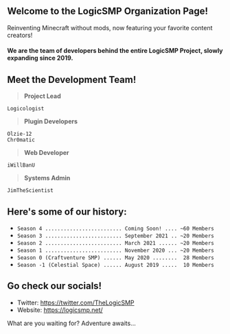 ## Welcome to the LogicSMP Organization Page!
Reinventing Minecraft without mods, now featuring your favorite content creators!

#### We are the team of developers behind the entire LogicSMP Project, slowly expanding since 2019.
####
## Meet the Development Team!
> **Project Lead**  

   `Logicologist`  

> **Plugin Developers**  

   `Olzie-12`  
   `Chr0matic`  

> **Web Developer**  

   `iWillBanU`  

> **Systems Admin**  

   `JimTheScientist` 
## Here's some of our history:
- `Season 4 ......................... Coming Soon! .... ~60 Members`
- `Season 3 ......................... September 2021 .. ~20 Members`
- `Season 2 ......................... March 2021 ...... ~20 Members`
- `Season 1 ......................... November 2020 ... ~20 Members`
- `Season 0 (Craftventure SMP) ...... May 2020 ........  28 Members`
- `Season -1 (Celestial Space) ...... August 2019 .....  10 Members`
## Go check our socials!
- Twitter: https://twitter.com/TheLogicSMP
- Website: https://logicsmp.net/

What are you waiting for? Adventure awaits...
